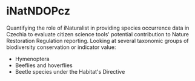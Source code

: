 # iNatNDOPcz
Quantifying the role of iNaturalist in providing species occurrence data in Czechia to evaluate citizen science tools' potential contribution to Nature Restoration Regulation reporting. Looking at several taxonomic groups of biodiversity conservation or indicator value:
- Hymenoptera 
- Beeflies and hoverflies 
- Beetle species under the Habitat's Directive
